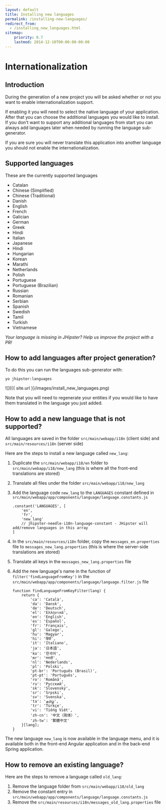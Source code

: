 ```yaml
---
layout: default
title: Installing new languages
permalink: /installing-new-languages/
redirect_from:
  - /installing_new_languages.html
sitemap:
    priority: 0.7
    lastmod: 2014-12-10T00:00:00-00:00
---
```


# <i class="fa fa-flag"></i> Internationalization

## Introduction

During the generation of a new project you will be asked whether or not you want to enable internationalization support.

If enabling it you will need to select the native language of your application. After that you can choose the additional languages you would like to install. If you don't want to support any additional languages from start you can always add languages later when needed by running the language sub-generator.

If you are sure you will never translate this application into another language you should not enable the internationalization.

## Supported languages

These are the currently supported languages

*   Catalan
*   Chinese (Simplified)
*   Chinese (Traditional)
*   Danish
*   English
*   French
*   Galician
*   German
*   Greek
*   Hindi
*   Italian
*   Japanese
*   Hindi
*   Hungarian
*   Korean
*   Marathi
*   Netherlands
*   Polish
*   Portuguese
*   Portuguese (Brazilian)
*   Russian
*   Romanian
*   Serbian
*   Spanish
*   Swedish
*   Tamil
*   Turkish
*   Vietnamese

_Your language is missing in JHipster? Help us improve the project with a PR!_

## How to add languages after project generation?

To do this you can run the languages sub-generator with:

`yo jhipster:languages`

![]({{ site.url }}/images/install_new_languages.png)

Note that you will need to regenerate your entities if you would like to have them translated in the language you just added.

## How to add a new language that is not supported?

All languages are saved in the folder `src/main/webapp/i18n` (client side) and `src/main/resources/i18n` (server side)

Here are the steps to install a new language called `new_lang`:

1.  Duplicate the `src/main/webapp/i18/en` folder to `src/main/webapp/i18/new_lang` (this is where all the front-end translations are stored)
2.  Translate all files under the folder `src/main/webapp/i18/new_lang`
3.  Add the language code `new_lang` to the `LANGUAGES` constant defined in `src/main/webapp/app/components/language/language.constants.js`

        .constant('LANGUAGES', [
            'en',
            'fr',
            'new_lang'
            // jhipster-needle-i18n-language-constant - JHipster will add/remove languages in this array
        ]

4.  In the `src/main/resources/i18n` folder, copy the `messages_en.properties` file to `messages_new_lang.properties` (this is where the server-side translations are stored)
5.  Translate all keys in the `messages_new_lang.properties` file
6.  Add the new language's name in the function of `filter('findLanguageFromKey')` in the `src/main/webapp/app/components/language/language.filter.js` file

        function findLanguageFromKeyFilter(lang) {
            return {
                'ca': 'Català',
                'da': 'Dansk',
                'de': 'Deutsch',
                'el': 'Ελληνικά',
                'en': 'English',
                'es': 'Español',
                'fr': 'Français',
                'gl': 'Galego',
                'hu': 'Magyar',
                'hi': 'हिंदी',
                'it': 'Italiano',
                'ja': '日本語',
                'ko': '한국어',
                'mr': 'मराठी',
                'nl': 'Nederlands',
                'pl': 'Polski',
                'pt-br': 'Português (Brasil)',
                'pt-pt': 'Português',
                'ro': 'Română',
                'ru': 'Русский',
                'sk': 'Slovenský',
                'sr': 'Srpski',
                'sv': 'Svenska',
                'ta': 'தமிழ்',
                'tr': 'Türkçe',
                'vi': 'Tiếng Việt',
                'zh-cn': '中文（简体）',
                'zh-tw': '繁體中文'
            }[lang];
        }

The new language `new_lang` is now available in the language menu, and it is available both in the front-end Angular application and in the back-end Spring application.

## How to remove an existing language?

Here are the steps to remove a language called `old_lang`:

1.  Remove the language folder from `src/main/webapp/i18/old_lang`
2.  Remove the constant entry in `src/main/webapp/app/components/language/language.constants.js`
3.  Remove the `src/main/resources/i18n/messages_old_lang.properties` file
